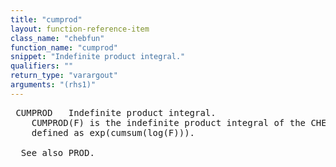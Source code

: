```yaml
---
title: "cumprod"
layout: function-reference-item
class_name: "chebfun"
function_name: "cumprod"
snippet: "Indefinite product integral."
qualifiers: ""
return_type: "varargout"
arguments: "(rhs1)"
---
```


<pre class="help-text"> CUMPROD   Indefinite product integral.
    CUMPROD(F) is the indefinite product integral of the CHEBFUN F, which is
    defined as exp(cumsum(log(F))).
 
  See also PROD.
</pre>